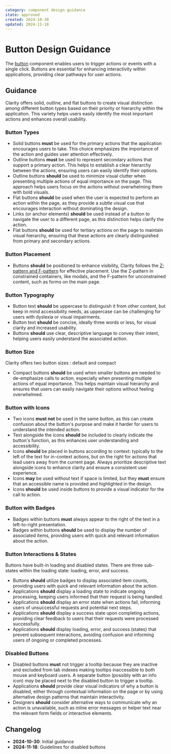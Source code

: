 ```yaml
---
category: component design guidance
state: approved
created: 2024-10-30
updated: 2024-11-18
---
```


# Button Design Guidance

The [button](https://clarity.design/documentation/button) component enables users to trigger actions or events with a single click. Buttons are essential for enhancing interactivity within applications, providing clear pathways for user actions.

## Guidance

Clarity offers solid, outline, and flat buttons to create visual distinction among different button types based on their priority or hierarchy within the application. This variety helps users easily identify the most important actions and enhances overall usability.

### Button Types

- Solid buttons **must** be used for the primary actions that the application encourages users to take. This choice emphasizes the importance of the action and guides user attention effectively.
- Outline buttons **must** be used to represent secondary actions that support a primary action. This helps to establish a clear hierarchy between the actions, ensuring users can easily identify their options.
- Outline buttons **should** be used to minimize visual clutter when presenting multiple actions of equal importance on the page. This approach helps users focus on the actions without overwhelming them with bold visuals.
- Flat buttons **should** be used when the user is expected to perform an action within the page, as they provide a subtle visual cue that encourages interaction without dominating the design.
- Links (or anchor elements) **should** be used instead of a button to navigate the user to a different page, as this distinction helps clarify the action.
- Flat buttons **should** be used for tertiary actions on the page to maintain visual hierarchy, ensuring that these actions are clearly distinguished from primary and secondary actions.

### Button Placement

- Buttons **should** be positioned to enhance visibility, Clarity follows the [Z-pattern and F-pattern](https://clarity.design/documentation/button#placement) for effective placement. Use the Z-pattern in constrained containers, like modals, and the F-pattern for unconstrained content, such as forms on the main page.

### Button Typography

- Button text **should** be uppercase to distinguish it from other content, but keep in mind accessibility needs, as uppercase can be challenging for users with dyslexia or visual impairments.
- Button text **should** be concise, ideally three words or less, for visual clarity and increased usability.
- Buttons **should** use clear, descriptive language to convey their intent, helping users easily understand the associated action.

### Button Size

Clarity offers two button sizes : default and compact

- Compact buttons **should** be used when smaller buttons are needed to de-emphasize calls to action, especially when presenting multiple actions of equal importance. This helps maintain visual hierarchy and ensures that users can easily navigate their options without feeling overwhelmed.

### Button with Icons

- Two icons **must not** be used in the same button, as this can create confusion about the button's purpose and make it harder for users to understand the intended action.
- Text alongside the icons **should** be included to clearly indicate the button's function, as this enhances user understanding and accessibility.
- Icons **should** be placed in buttons according to context: typically to the left of the text for in-context actions, but on the right for actions that lead users away from the current page. Always prioritize descriptive text alongside icons to enhance clarity and ensure a consistent user experience.
- Icons **may** be used without text if space is limited, but they **must** ensure that an accessible name is provided and highlighted in the design.
- Icons **should** be used inside buttons to provide a visual indicator for the call to action.

### Button with Badges

- Badges within buttons **must** always appear to the right of the text in a left-to-right presentation.
- Badges within buttons **should** be used to display the number of associated items, providing users with quick and relevant information about the action.

### Button Interactions & States

Buttons have built-in loading and disabled states. There are three sub-states within the loading state: loading, error, and success.

- Buttons **should** utilize badges to display associated item counts, providing users with quick and relevant information about the action.
- Applications **should** display a loading state to indicate ongoing processing, keeping users informed that their request is being handled.
- Applications **should** display an error state when actions fail, informing users of unsuccessful requests and potential next steps.
- Applications **should** display a success state upon completing actions, providing clear feedback to users that their requests were processed successfully.
- Applications **should** display loading, error, and success (states) that prevent subsequent interactions, avoiding confusion and informing users of ongoing or completed processes.

### Disabled Buttons

- Disabled buttons **must** not trigger a tooltip because they are inactive and excluded from tab indexes making tooltips inaccessible to both mouse and keyboard users. A separate button (possibly with an info icon) *may* be placed next to the disabled button to trigger a tooltip.
- Applications **should** provide clear visual indicators of why a button is disabled, either through contextual information on the page or by using alternative design patterns that maintain interactivity.
- Designers **should** consider alternative ways to communicate why an action is unavailable, such as inline error messages or helper text near the relevant form fields or interactive elements.

## Changelog

- **2024-10-30**: Initial guidance
- **2024-11-18**: Guidelines for disabled buttons
